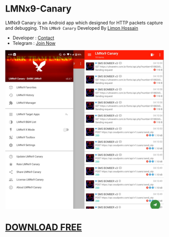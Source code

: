 # LMNx9-Canary
LMNx9 Canary is an Android app which designed for HTTP packets capture and debugging. This `LMNx9 Canary`  Developed By [Limon Hossain](https://t.me/x_LMNx9)

- Developer : [Contact](https://t.me/x_LMNx9) 
- Telegram : [Join Now](https://t.me/TEAM_LMNx9)

![](https://github.com/LMNx9-JOHNY/LMNx9-Canary/raw/refs/heads/main/LMNx9_Canary.png)

# [DOWNLOAD FREE](https://github.com/LMNx9-JOHNY/LMNx9-Canary/raw/refs/heads/main/LMNx9_Canary.apk)
